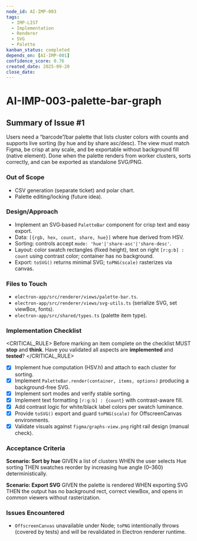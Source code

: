 ```yaml
---
node_id: AI-IMP-003
tags:
  - IMP-LIST
  - Implementation
  - Renderer
  - SVG
  - Palette
kanban_status: completed
depends_on: [AI-IMP-001]
confidence_score: 0.76
created_date: 2025-09-20
close_date:
---
```


# AI-IMP-003-palette-bar-graph

## Summary of Issue #1
Users need a “barcode”/bar palette that lists cluster colors with counts and supports live sorting (by hue and by share asc/desc). The view must match Figma, be crisp at any scale, and be exportable without background fill (native element). Done when the palette renders from worker clusters, sorts correctly, and can be exported as standalone SVG/PNG.

### Out of Scope 
- CSV generation (separate ticket) and polar chart.
- Palette editing/locking (future idea).

### Design/Approach  
- Implement an SVG‑based `PaletteBar` component for crisp text and easy export.
- Data: `[{rgb, hex, count, share, hue}]` where hue derived from HSV.
- Sorting: controls accept `mode: 'hue'|'share-asc'|'share-desc'`.
- Layout: color swatch rectangles (fixed height), text on right `[r:g:b] : count` using contrast color; container has no background.
- Export: `toSVG()` returns minimal SVG; `toPNG(scale)` rasterizes via canvas.

### Files to Touch
- `electron-app/src/renderer/views/palette-bar.ts`.
- `electron-app/src/renderer/views/svg-utils.ts` (serialize SVG, set viewBox, fonts).
- `electron-app/src/shared/types.ts` (palette item type).

### Implementation Checklist

<CRITICAL_RULE>
Before marking an item complete on the checklist MUST **stop** and **think**. Have you validated all aspects are **implemented** and **tested**? 
</CRITICAL_RULE> 

- [x] Implement hue computation (HSV.h) and attach to each cluster for sorting.
- [x] Implement `PaletteBar.render(container, items, options)` producing a background-free SVG.
- [x] Implement sort modes and verify stable sorting.
- [x] Implement text formatting `[r:g:b] : {count}` with contrast-aware fill.
- [x] Add contrast logic for white/black label colors per swatch luminance.
- [x] Provide `toSVG()` export and guard `toPNG(scale)` for OffscreenCanvas environments.
- [x] Validate visuals against `figma/graphs-view.png` right rail design (manual check).

### Acceptance Criteria
**Scenario: Sort by hue**
GIVEN a list of clusters
WHEN the user selects Hue sorting
THEN swatches reorder by increasing hue angle (0–360) deterministically.

**Scenario: Export SVG**
GIVEN the palette is rendered
WHEN exporting SVG
THEN the output has no background rect, correct viewBox, and opens in common viewers without rasterization.

### Issues Encountered 
- `OffscreenCanvas` unavailable under Node; `toPNG` intentionally throws (covered by tests) and will be revalidated in Electron renderer runtime.
